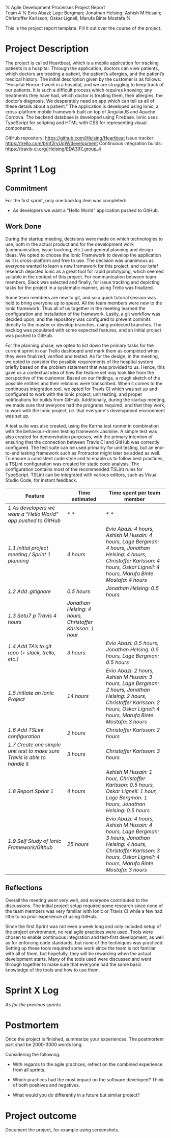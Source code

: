 % Agile Development Processes Project Report  
  Team 4
% Evio Abazi; Lage Bergman; Jonathan Helsing; Ashish M Husain; Christoffer Karlsson; Oskar Lignell; Marufa Binte Mostafa
%

This is the project report template.
Fill it out over the course of the project.

# Project Description
The project is called Heartbeat, which is a mobile application for tracking patients in a hospital. Through the application, doctors can view patients, which doctors are treating a patient, the patient’s allergies, and the patient’s medical history.
The initial description given by the customer is as follows:
“Hospital Horror: I work in a hospital, and we are struggling to keep track of our patients. It is such a difficult process which requires knowing; any treatments they have had, which doctor is treating them, their allergies, the doctor’s diagnosis. We desperately need an app which can tell us all of these details about a patient.”
The application is developed using Ionic, a cross-platform mobile framework built on top of AngularJS and Apache Cordova. The backend database is developed using Firebase. Ionic uses TypeScript for scripting and HTML with CSS for representing visual components.

GitHub repository: https://github.com/jHelsing/Heartbeat
Issue tracker: https://trello.com/b/nf2rvUqW/development
Continuous integration builds: https://travis-ci.org/jHelsing/EDA397_group_4


# Sprint 1 Log

## Commitment
For the first sprint, only one backlog item was completed:
* As developers we want a "Hello World" application pushed to GitHub.

## Work Done
During the startup meeting, decisions were made on which technologies to use, both in the actual product and for the development work (communication, issue tracking, etc.) and general planning and design ideas. 
We opted to choose the Ionic Framework to develop the application as it is cross-platform and free to use. The decision was unanimous as everyone wanted to learn a new framework for this project, and our brief research depicted Ionic as a great tool for rapid prototyping, which seemed suitable in the context of this project. For communication between team members, Slack was selected and finally, for issue tracking and depicting tasks for the project in a systematic manner, using Trello was finalized. 

Some team members are new to git, and so a quick tutorial session was held to bring everyone up to speed. All the team members were new to the Ionic framework. Thus all of us together in the meeting learned the configuration and installation of the framework.
Lastly, a git workflow was decided upon, and the repository was configured to prevent commits directly to the master or develop branches, using protected branches. The backlog was populated with some expected features, and an initial project was pushed to GitHub.

For the planning phase, we opted to list down the primary tasks for the current sprint in our Trello dashboard and mark them as completed when they were finalized, verified and tested. As for the design, in the meeting, we opted to consider the possible requirements of the hospital system briefly based on the problem statement that was provided to us. Hence, this gave us a contextual idea of how the feature set may look like from the perspective of the customer. Based on our findings, a rough sketch of the possible entities and their relations were transcribed.
When it comes to the continuous integration tool, we opted for Travis CI which was set up and configured to work with the Ionic project, unit testing, and proper notifications for builds from GitHub. Additionally, during the startup meeting, we made sure that everyone had the programs required, and that they work, to work with the Ionic project, i.e. that everyone's development environment was set up.

A test suite was also created, using the Karma test runner in combination with the behaviour-driven testing framework Jasmine. A simple test was also created for demonstration purposes, with the primary intention of ensuring that the connection between Travis CI and GitHub was correctly configured. The test suite can be used primarily for unit testing, but an end-to-end testing framework such as Protractor might later be added as well.
To ensure a consistent code style and to enable us to follow best practices, a TSLint configuration was created for static code analysis. The configuration contains most of the recommended TSLint rules for TypeScript. TSLint can be integrated with various editors, such as Visual Studio Code, for instant feedback.

<!--- *Name and ID of each feature* | *X hours* | *Member A: Y hours, Member B: Z hours* --->
Feature | Time estimated | Time spent per team member
--------|----------------|--------
*1 As developers we want a “Hello World” app pushed to GitHub* | * * | * *
*1.1 Initial project meeting / Sprint 1 planning* | *4 hours* |	*Evio Abazi: 4 hours, Ashish M Husain: 4 hours, Lage Bergman: 4 hours, Jonathan Helsing: 4 hours, Christoffer Karlsson: 4 hours, Oskar Lignell: 4 hours, Marufa Binte Mostafa: 4 hours*
*1.2 Add .gitignore* |	*0.5 hours*	|	*Jonathan Helsing: 0.5 hours*
*1.3 Setu7 p Travis* *4 hours*|	*Jonathan Helsing: 4 hours, Christoffer Karlsson: 1 hour*
*1.4 Add TA’s to git repo (+ slack, trello, etc.)*|	*3 hours* |	*Evio Abazi: 0.5 hours, Jonathan Helsing: 0.5 hours, Lage Bergman: 0.5 hours*
*1.5 Initiate an Ionic Project*		|	*14 hours*	| 	*Evio Abazi: 2 hours, Ashish M Husain: 3 hours, Lage Bergman: 2 hours, Jonathan Helsing: 2 hours, Christoffer Karlsson: 2 hours, Oskar Lignell: 4 hours, Marufa Binte Mostafa: 3 hours*
*1.6 Add TSLint configuration* | *2 hours* | *Christoffer Karlsson: 2 hours*
*1.7 Create one simple unit test to make sure Travis is able to handle it*	 | *3 hours* |	*Christoffer Karlsson: 3 hours*
*1.8 Report Sprint 1*				|	*4 hours*	|	*Ashish M Husain: 1 hour, Christoffer Karlsson: 0.5 hours, Oskar Lignell: 1 hour, Lage Bergman: 1 hours, Jonathan Helsing: 0.5 hours*
*1.9 Self Study of Ionic Framework/Github* | *25 hours* |	*Evio Abazi: 4  hours, Ashish M Husain: 4 hours, Lage Bergman: 3 hours, Jonathan Helsing: 4 hours, Christoffer Karlsson: 3 hours, Oskar Lignell: 4 hours, Marufa Binte Mostafa: 3 hours*

## Reflections

Overall the meeting went very well, and everyone contributed to the discussions. The initial project setup required some research since none of the team members was very familiar with Ionic or Travis CI while a few had little to no prior experience of using GitHub.

Since the first Sprint was not even a week long and only included setup of the project environment, no real agile practices were used. Tools were chosen to enable continuous integration and test-first development, as well as for enforcing code standards, but none of the techniques was practiced. Setting up these tools required some work since the team is not familiar with all of them, but hopefully, they will be rewarding when the actual development starts.
Many of the tools used were discussed and went through together to make sure that everyone had the same basic knowledge of the tools and how to use them.


<!-- Reflect on how the work worked.
This data will form the basis for your final reflection.
As the postmortem will be a writeup, it's fine to use shorthand notes, bullet list, and similar.
Keep within 1000-1500 words. -->

<!-- Discuss any deviations from the sprint commitment. -->

<!-- Reflect on the agile practice practiced: -->

<!-- - Did your experience correspond to or contradict with what literature claims?

    - Analysis of why. Mostly interesting if something unexpected happens, but even
      if everything runs according to plan, reflecting on the underlying mechanisms
      can be interesting. -->

<!-- - How did the practices interact?
  Did they complement or counteract each other? -->

<!-- - How efficient were the practices, given the time they took to use? -->


# Sprint X Log
*As for the previous sprints.*


# Postmortem
Once the project is finished, summarize your experiences.
The postmortem part shall be 2000-3000 words long.

Considering the following:

- With regards to the agile practices, reflect on the combined experience from all sprints.

- Which practices had the most impact on the software developed?
  Think of both positives and negatives.

- What would you do differently in a future but similar project?


# Project outcome
Document the project, for example using screenshots.



